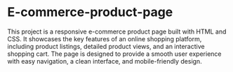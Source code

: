 # E-commerce-product-page
This project is a responsive e-commerce product page built with HTML and CSS. It showcases the key features of an online shopping platform, including product listings, detailed product views, and an interactive shopping cart. The page is designed to provide a smooth user experience with easy navigation, a clean interface, and mobile-friendly design.
